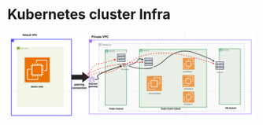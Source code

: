 # Kubernetes cluster Infra

![Kubernetes vpc infra](https://github.com/manupanand-freelance-developer/aws-devops/blob/main/images/kube-cluster.png)